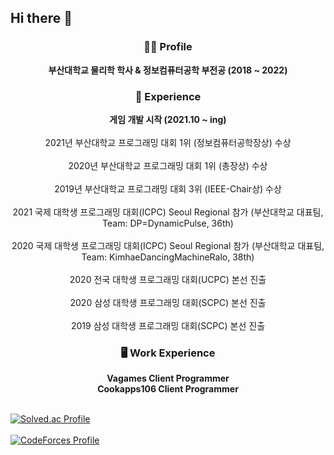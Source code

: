 ## Hi there 👋

<!--
**sasasa6391/sasasa6391** is a ✨ _special_ ✨ repository because its `README.md` (this file) appears on your GitHub profile.

Here are some ideas to get you started:

- 🔭 I’m currently working on ...
- 🌱 I’m currently learning ...
- 👯 I’m looking to collaborate on ...
- 🤔 I’m looking for help with ...
- 💬 Ask me about ...
- 📫 How to reach me: ...
- 😄 Pronouns: ...
- ⚡ Fun fact: ...
-->
<h3 align="center">🙋‍♂️ Profile</h3>

<p align="center">
  <b>부산대학교 물리학 학사 & 정보컴퓨터공학 부전공 (2018 ~ 2022)</b>
</p>

<h3 align="center">🌱 Experience</h3>

<p align="center">
  <b>게임 개발 시작 (2021.10 ~ ing)</b><br><br>
  2021년 부산대학교 프로그래밍 대회 1위 (정보컴퓨터공학장상) 수상</b><br><br>
  2020년 부산대학교 프로그래밍 대회 1위 (총장상) 수상</b><br><br>
  2019년 부산대학교 프로그래밍 대회 3위 (IEEE-Chair상) 수상</b><br><br>
  2021 국제 대학생 프로그래밍 대회(ICPC) Seoul Regional 참가 (부산대학교 대표팀, Team: DP=DynamicPulse, 36th)</b><br><br>
  2020 국제 대학생 프로그래밍 대회(ICPC) Seoul Regional 참가 (부산대학교 대표팀, Team: KimhaeDancingMachineRalo, 38th)</b><br><br>
  2020 전국 대학생 프로그래밍 대회(UCPC) 본선 진출</b><br><br>
  2020 삼성 대학생 프로그래밍 대회(SCPC) 본선 진출</b><br><br>
  2019 삼성 대학생 프로그래밍 대회(SCPC) 본선 진출</b>
</p>

<h3 align="center">🖥️ Work Experience</h3>

<p align="center">
  <b>Vagames Client Programmer</b><br>
  <b>Cookapps106 Client Programmer</b><br>
</p>


<br>[![Solved.ac Profile](http://mazassumnida.wtf/api/v2/generate_badge?boj=201812106)](https://solved.ac/201812106/)</br>
<br>[![CodeForces Profile](https://cf.leed.at?id=Allz)](https://codeforces.com/profile/Allz)</br>



